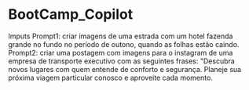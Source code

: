 # BootCamp_Copilot
Imputs
Prompt1: criar imagens de uma estrada com um hotel fazenda grande no fundo no período de outono, quando as folhas estão caindo.
Prompt2: criar uma postagem com imagens para o instagram de uma empresa de transporte executivo com as seguintes frases: "Descubra novos lugares com quem entende de conforto e segurança. Planeje sua próxima viagem particular conosco e aproveite cada momento. 

